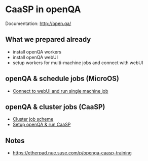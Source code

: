 # CaaSP in openQA

Documentation: http://open.qa/

## What we prepared already
 - install openQA workers
 - install openQA webUI
 - setup workers for multi-machine jobs and connect with webUI

## openQA & schedule jobs (MicroOS)
 - [Connect to webUI and run single machine job](connect.md)

## openQA & cluster jobs (CaaSP)
 - [Cluster job scheme](openqa_scheme.md)
 - [Setup openQA & run CaaSP](settings.md)

## Notes
 - https://etherpad.nue.suse.com/p/openqa-caasp-training
